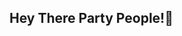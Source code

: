 ## Hey There Party People!👋

<!--
**TheSimpleTechBiz/TheSimpleTechBiz** is a ✨ _special_ ✨ repository because its `README.md` (this file) appears on your GitHub profile.

Here are some ideas to get you started:

- 🔭 I’m currently working on LearnToCloud.Guide
- 🌱 I’m currently learning Python!
-->

